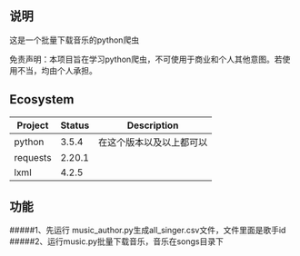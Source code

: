 ## 说明
这是一个批量下载音乐的python爬虫


免责声明：本项目旨在学习python爬虫，不可使用于商业和个人其他意图。若使用不当，均由个人承担。

## Ecosystem

| Project | Status | Description |
|---------|--------|-------------|
| python          | 3.5.4 | 在这个版本以及以上都可以 |
| requests    | 2.20.1 |   |
| lxml    | 4.2.5 |   |

## 功能

#####1、先运行 music_author.py生成all_singer.csv文件，文件里面是歌手id
#####2、运行music.py批量下载音乐，音乐在songs目录下